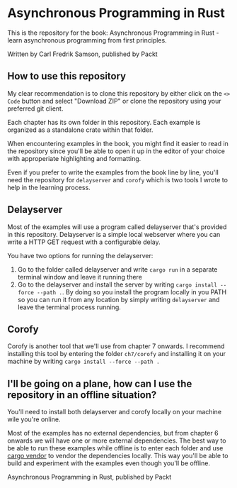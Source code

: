 # Asynchronous Programming in Rust

This is the repository for the book: Asynchronous Programming in Rust - learn asynchronous programming from first principles.

Written by Carl Fredrik Samson, published by Packt

## How to use this repository

My clear recommendation is to clone this repository by either click on the `<> Code` button and select "Download ZIP" or clone the repository using your preferred git client.

Each chapter has its own folder in this repository. Each example is organized as a standalone crate within that folder.

When encountering examples in the book, you might find it easier to read in the repository since you'll be able to open it up in the editor of your choice with approperiate highlighting and formatting.

Even if you prefer to write the examples from the book line by line, you'll need the repository for `delayserver` and `corofy` which is two tools I wrote to help in the learning process.

## Delayserver

Most of the examples will use a program called delayserver that's provided in this repository. Delayserver is a simple local webserver where you can write a HTTP GET request with a configurable delay.

You have two options for running the delayserver:

1. Go to the folder called delayserver and write `cargo run` in a separate terminal window and leave it running there
2. Go to the delayserver and install the server by writing `cargo install --force --path .`. By doing so you install the program locally in you PATH so you can run it from any location by simply writing `delayserver` and leave the terminal process running.

## Corofy

Corofy is another tool that we'll use from chapter 7 onwards. I recommend installing this tool by entering the folder `ch7/corofy` and installing it on your machine by writing `cargo install --force --path .`

## I'll be going on a plane, how can I use the repository in an offline situation?

You'll need to install both delayserver and corofy locally on your machine wile you're online.

Most of the examples has no external dependencies, but from chapter 6 onwards
we will have one or more external dependencies. The best way to be able to run these examples while offline is to enter each folder and use [cargo vendor](https://doc.rust-lang.org/cargo/commands/cargo-vendor.html) to vendor the dependencies locally. This way you'll be able to build and experiment with the examples even though you'll be offline.


Asynchronous Programming in Rust, published by Packt
